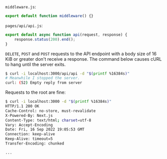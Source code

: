 `middleware.js`:
```js
export default function middleware() {}
```
`pages/api/api.js`:
```js
export default async function api(request, response) {
    response.status(200).end();
}
```
`DELETE`, `POST` and `POST` requests to the API endpoint with a body size of 16 KiB or greater don't receive a response. The command below causes cURL to hang until the server exits.
```sh
$ curl -i localhost:3000/api/api -d "$(printf %16384s)"
# Meanwhile I stopped the server.
curl: (52) Empty reply from server
```
Requests to the root are fine:
```sh
$ curl -i localhost:3000 -d "$(printf %16384s)"
HTTP/1.1 200 OK
Cache-Control: no-store, must-revalidate
X-Powered-By: Next.js
Content-Type: text/html; charset=utf-8
Vary: Accept-Encoding
Date: Fri, 16 Sep 2022 19:05:53 GMT
Connection: keep-alive
Keep-Alive: timeout=5
Transfer-Encoding: chunked

...
```
